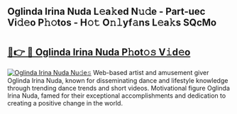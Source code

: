 ## Oglinda Irina Nuda L𝚎a𝚔ed N𝚞𝚍e - Part-uec Vi𝚍𝚎o P𝚑𝚘tos - H𝚘𝚝 O𝚗𝚕yf𝚊ns L𝚎a𝚔s SQcMo

# <h2><a href="http://kfa1a2i.oniu.top/?m=Oglinda+Irina+Nuda">🔗👉 🔴 Oglinda Irina Nuda P𝚑ot𝚘𝚜 V𝚒d𝚎o</a></h2>

[![Oglinda Irina Nuda Nu𝚍e𝚜](https://i.imgur.com/0qMVB7G.gif)](http://kfa1a2i.oniu.top/?m=Oglinda+Irina+Nuda)
Web-based artist and amusement giver Oglinda Irina Nuda, known for disseminating dance and lifestyle knowledge through trending dance trends and short videos. Motivational figure Oglinda Irina Nuda, famed for their exceptional accomplishments and dedication to creating a positive change in the world.  
